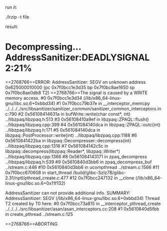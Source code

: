 run it:

./lrzip -t file

result:

Decompressing...
AddressSanitizer:DEADLYSIGNAL		2:21%  
=================================================================
==2768766==ERROR: AddressSanitizer: SEGV on unknown address 0x625000010000 (pc 0x7f0bcc1e3d35 bp 0x7f0bc8ae1650 sp 0x7f0bc8ae0db8 T2)
==2768766==The signal is caused by a WRITE memory access.
    #0 0x7f0bcc1e3d34  (/lib/x86_64-linux-gnu/libc.so.6+0xbbd34)
    #1 0x7f0bcc79b37e in __interceptor_memcpy ../../../../src/libsanitizer/sanitizer_common/sanitizer_common_interceptors.inc:790
    #2 0x56108414631a in bufWrite::write(char const*, int) ../libzpaq/libzpaq.h:513
    #3 0x56108410a9ef in libzpaq::ZPAQL::flush() ../libzpaq/libzpaq.cpp:399
    #4 0x561084140dca in libzpaq::ZPAQL::outc(int) ../libzpaq/libzpaq.h:171
    #5 0x561084140dca in libzpaq::PostProcessor::write(int) ../libzpaq/libzpaq.cpp:1188
    #6 0x5610841422ba in libzpaq::Decompresser::decompress(int) ../libzpaq/libzpaq.cpp:1316
    #7 0x561084142c5c in libzpaq::decompress(libzpaq::Reader*, libzpaq::Writer*) ../libzpaq/libzpaq.cpp:1366
    #8 0x561084143171 in zpaq_decompress ../libzpaq/libzpaq.h:539
    #9 0x5610840d3bb6 in zpaq_decompress_buf ../stream.c:446
    #10 0x5610840d3bb6 in ucompthread ../stream.c:1566
    #11 0x7f0bcc670608 in start_thread /build/glibc-SzIz7B/glibc-2.31/nptl/pthread_create.c:477
    #12 0x7f0bcc247132 in __clone (/lib/x86_64-linux-gnu/libc.so.6+0x11f132)

AddressSanitizer can not provide additional info.
SUMMARY: AddressSanitizer: SEGV (/lib/x86_64-linux-gnu/libc.so.6+0xbbd34) 
Thread T2 created by T0 here:
    #0 0x7f0bcc73a815 in __interceptor_pthread_create ../../../../src/libsanitizer/asan/asan_interceptors.cc:208
    #1 0x5610840d5fbb in create_pthread ../stream.c:125

==2768766==ABORTING



